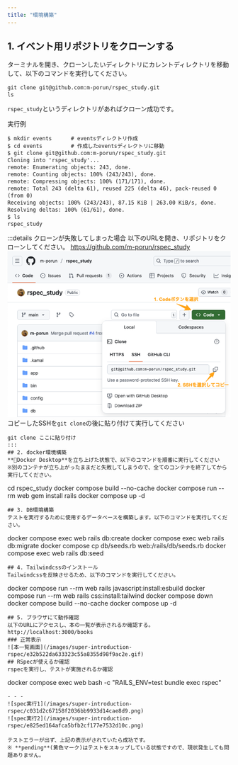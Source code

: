 ```yaml
---
title: "環境構築"
---
```

## 1. イベント用リポジトリをクローンする
ターミナルを開き、クローンしたいディレクトリにカレントディレクトリを移動して、以下のコマンドを実行してください。
```
git clone git@github.com:m-porun/rspec_study.git
ls
```
`rspec_study`というディレクトリがあればクローン成功です。

実行例
```
$ mkdir events      # eventsディレクトリ作成
$ cd events         # 作成したeventsディレクトリに移動
$ git clone git@github.com:m-porun/rspec_study.git
Cloning into 'rspec_study'...
remote: Enumerating objects: 243, done.
remote: Counting objects: 100% (243/243), done.
remote: Compressing objects: 100% (171/171), done.
remote: Total 243 (delta 61), reused 225 (delta 46), pack-reused 0 (from 0)
Receiving objects: 100% (243/243), 87.15 KiB | 263.00 KiB/s, done.
Resolving deltas: 100% (61/61), done.
$ ls
rspec_study

```
:::details クローンが失敗してしまった場合
以下のURLを開き、リポジトリをクローンしてください。
 https://github.com/m-porun/rspec_study
![Codeボタン選択](/images/super-introduction-rspec/b5953db609dd0505cef52b5320471c3c.png)
コピーしたSSHを`git clone`の後に貼り付けて実行してください
```
git clone ここに貼り付け
:::
## 2. docker環境構築
**🐳Docker Desktop**を立ち上げた状態で、以下のコマンドを順番に実行してください
※別のコンテナが立ち上がったままだと失敗してしまうので、全てのコンテナを終了してから実行してください。
```
cd rspec_study
docker compose build --no-cache
docker compose run --rm web gem install rails
docker compose up -d
```
## 3. DB環境構築
テストを実行するために使用するデータベースを構築します。以下のコマンドを実行してください。
```
docker compose exec web rails db:create
docker compose exec web rails db:migrate
docker compose cp db/seeds.rb web:/rails/db/seeds.rb
docker compose exec web rails db:seed
```
## 4. Tailwindcssのインストール
Tailwindcssを反映させるため、以下のコマンドを実行してください。
```
docker compose run --rm web rails javascript:install:esbuild
docker compose run --rm web rails css:install:tailwind
docker compose down
docker compose build --no-cache
docker compose up -d
```
## 5. ブラウザにて動作確認
以下のURLにアクセスし、本の一覧が表示されるか確認する。
http://localhost:3000/books
### 正常表示
![本一覧画面](/images/super-introduction-rspec/e32b522da633323c55a8355d98f9ac2e.gif)
## RSpecが使えるか確認
rspecを実行し、テストが実施されるか確認
```
docker compose exec web bash -c "RAILS_ENV=test bundle exec rspec"
```
- - -
![spec実行1](/images/super-introduction-rspec/c031d2c67158f2036bb9933d14cae8d9.png)
![spec実行2](/images/super-introduction-rspec/e825ed164afca5bfb2cf177e7532d10c.png)

テストエラーが出ず、上記の表示がされていたら成功です。
※ **pending**(黄色マーク)はテストをスキップしている状態ですので、現状発生しても問題ありません。
